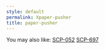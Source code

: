 ```yaml
---
style: default
permalink: Xpaper-pusher
title: paper-pusher
---
```

You may also like:
[SCP-052](http://scp-wiki.net/scp-052)
[SCP-697](http://scp-wiki.net/scp-697)